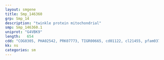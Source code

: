 ```yaml
---
layout: smgene
title: Smp_146360
grp: Smp_14
description: "twinkle protein mitochondrial"
smp: Smp_146360.1
uniprot: "G4VBK9"
length:   654
cdd: "COG0305, PHA02542, PRK07773, TIGR00665, cd01122, cl21455, pfam03796, pfam13481"
kk: ns
categories: sm
---
```

